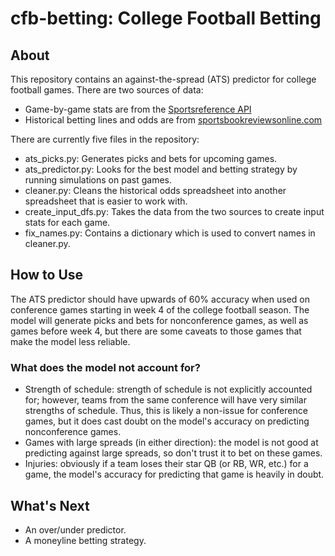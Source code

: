 # cfb-betting: College Football Betting

## About

This repository contains an against-the-spread (ATS) predictor for college football games. There are two sources of data:
- Game-by-game stats are from the [Sportsreference API](https://sportsreference.readthedocs.io/en/stable/)
- Historical betting lines and odds are from 
[sportsbookreviewsonline.com](https://www.sportsbookreviewsonline.com/scoresoddsarchives/ncaafootball/ncaafootballoddsarchives.htm)

There are currently five files in the repository:
- ats_picks.py: Generates picks and bets for upcoming games.
- ats_predictor.py: Looks for the best model and betting strategy by running simulations on past games.
- cleaner.py: Cleans the historical odds spreadsheet into another spreadsheet that is easier to work with.
- create_input_dfs.py: Takes the data from the two sources to create input stats for each game.
- fix_names.py: Contains a dictionary which is used to convert names in cleaner.py.

## How to Use

The ATS predictor should have upwards of 60% accuracy when used on conference games starting in week 4 of the college football season. The
model will generate picks and bets for nonconference games, as well as games before week 4, but there are some caveats to those games that
make the model less reliable.

### What does the model not account for?

- Strength of schedule: strength of schedule is not explicitly accounted for; however, teams from the same conference will have very
similar strengths of schedule. Thus, this is likely a non-issue for conference games, but it does cast doubt on the model's accuracy on
predicting nonconference games.
- Games with large spreads (in either direction): the model is not good at predicting against large spreads, so don't trust it to bet on
these games.
- Injuries: obviously if a team loses their star QB (or RB, WR, etc.) for a game, the model's accuracy for predicting that game is heavily
in doubt.

## What's Next

- An over/under predictor.
- A moneyline betting strategy.

